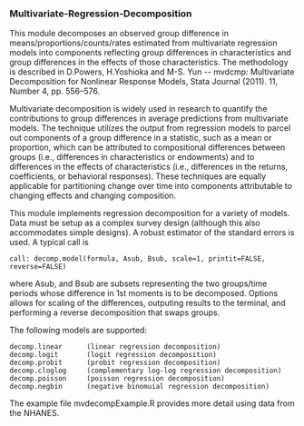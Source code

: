 ### Multivariate-Regression-Decomposition
This module decomposes an observed group difference in means/proportions/counts/rates estimated from multivariate regression models into components reflecting group differences in characteristics and group differences in the effects of those characteristics. The methodology is described in D.Powers, H.Yoshioka and M-S. Yun -- mvdcmp: Multivariate Decomposition for Nonlinear Response Models, Stata Journal (2011). 11, Number 4, pp. 556–576.

Multivariate decomposition is widely used in research to quantify the contributions to group differences in average predictions from multivariate models. The technique utilizes the output from regression models to parcel out components of a group difference in a statistic, such as a mean or proportion, which can be attributed to compositional differences between groups (i.e., differences in characteristics or endowments) and to differences in the effects of characteristics (i.e., differences in the returns, coefficients, or behavioral responses). These techniques are equally applicable for partitioning change over time into components attributable to changing effects and changing composition.

This module implements regression decomposition for a variety of models. Data must be setup as a complex survey design (although this also accommodates simple designs). A robust estimator of the standard errors is used. A typical call is

    call: decomp.model(formula, Asub, Bsub, scale=1, printit=FALSE, reverse=FALSE)
    
where Asub, and Bsub are subsets representing the two groups/time periods whose difference in 1st moments is to be decomposed. Options allows for scaling of the differences, outputing results to the terminal, and performing a reverse decomposition that swaps groups.

The following models are supported:

    decomp.linear      (linear regression decomposition)
    decomp.logit       (logit regression decomposition)
    decomp.probit      (probit regression decomposition)
    decomp.cloglog     (complementary log-log regression decomposition)
    decomp.poisson     (poisson regression decomposition)
    decomp.negbin      (negative binomuial regression decomposition)

The example file mvdecompExample.R provides more detail using data from the NHANES.
